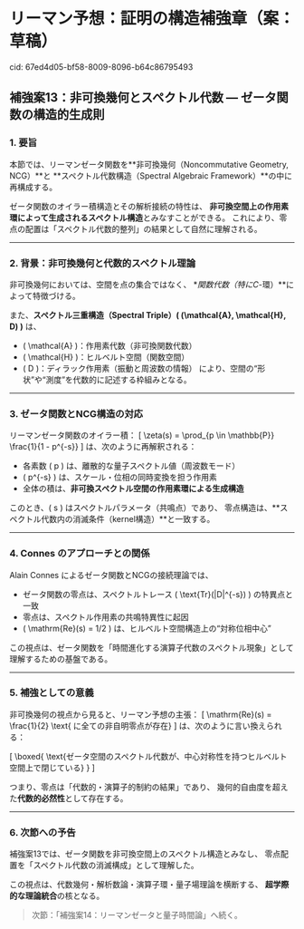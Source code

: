 # リーマン予想：証明の構造補強章（案：草稿）

cid: 67ed4d05-bf58-8009-8096-b64c86795493

## 補強案13：非可換幾何とスペクトル代数 — ゼータ関数の構造的生成則

### 1. 要旨

本節では、リーマンゼータ関数を**非可換幾何（Noncommutative Geometry, NCG）**と
**スペクトル代数構造（Spectral Algebraic Framework）**の中に再構成する。

ゼータ関数のオイラー積構造とその解析接続の特性は、
**非可換空間上の作用素環によって生成されるスペクトル構造**とみなすことができる。
これにより、零点の配置は「スペクトル代数的整列」の結果として自然に理解される。

---

### 2. 背景：非可換幾何と代数的スペクトル理論

非可換幾何においては、空間を点の集合ではなく、
**関数代数（特にC*-環）**によって特徴づける。

また、**スペクトル三重構造（Spectral Triple）\( (\mathcal{A}, \mathcal{H}, D) \)** は、

- \( \mathcal{A} \)：作用素代数（非可換関数代数）
- \( \mathcal{H} \)：ヒルベルト空間（関数空間）
- \( D \)：ディラック作用素（振動と周波数の情報）
により、空間の“形状”や“測度”を代数的に記述する枠組みとなる。

---

### 3. ゼータ関数とNCG構造の対応

リーマンゼータ関数のオイラー積：
\[ \zeta(s) = \prod_{p \in \mathbb{P}} \frac{1}{1 - p^{-s}} \]
は、次のように再解釈される：

- 各素数 \( p \) は、離散的な量子スペクトル値（周波数モード）
- \( p^{-s} \) は、スケール・位相の同時変換を担う作用素
- 全体の積は、**非可換スペクトル空間の作用素環による生成構造**

このとき、\( s \) はスペクトルパラメータ（共鳴点）であり、
零点構造は、**スペクトル代数内の消滅条件（kernel構造）**と一致する。

---

### 4. Connes のアプローチとの関係

Alain Connes によるゼータ関数とNCGの接続理論では、

- ゼータ関数の零点は、スペクトルトレース \( \text{Tr}(|D|^{-s}) \) の特異点と一致
- 零点は、スペクトル作用素の共鳴特異性に起因
- \( \mathrm{Re}(s) = 1/2 \) は、ヒルベルト空間構造上の“対称位相中心”

この視点は、ゼータ関数を「時間進化する演算子代数のスペクトル現象」として理解するための基盤である。

---

### 5. 補強としての意義

非可換幾何の視点から見ると、リーマン予想の主張：
\[ \mathrm{Re}(s) = \frac{1}{2} \text{ に全ての非自明零点が存在} \]
は、次のように言い換えられる：

\[ \boxed{ \text{ゼータ空間のスペクトル代数が、中心対称性を持つヒルベルト空間上で閉じている} } \]

つまり、零点は「代数的・演算子的制約の結果」であり、
幾何的自由度を超えた**代数的必然性**として存在する。

---

### 6. 次節への予告

補強案13では、ゼータ関数を非可換空間上のスペクトル構造とみなし、
零点配置を「スペクトル代数の消滅構成」として理解した。

この視点は、代数幾何・解析数論・演算子環・量子場理論を横断する、
**超学際的な理論統合**の核となる。

> 次節：「補強案14：リーマンゼータと量子時間論」へ続く。
